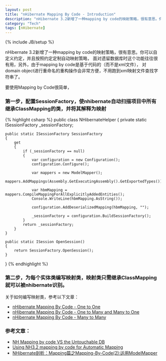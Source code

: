 ```yaml
---
layout: post
title: "nHibernate Mapping By Code - Introduction"
description: "nHibernate 3.2新增了一种mapping by code的映射策略，很有意思。你可以自定义约定，并且按照约定定制自动映射策略，面对遗留数据库时这个功能往往很有用，另外，由于mapping by code是基于代码的（而不是xml文件），对domain object进行重命名的重构操作会非常方便，不用跑到xml映射文件查找字符串了。"
category: "Tech"
tags: [nHibernate]
---
```

{% include JB/setup %}

nHibernate 3.2新增了一种mapping by code的映射策略，很有意思。你可以自定义约定，并且按照约定定制自动映射策略，
面对遗留数据库时这个功能往往很有用，另外，由于mapping by code是基于代码的（而不是xml文件），
对domain object进行重命名的重构操作会非常方便，不用跑到xml映射文件查找字符串了。

要使用Mapping by Code很简单，

### 第一步，配置SessionFactory，使nhibernate自动扫描项目中所有继承ClassMapping的类，并将其解释为映射

{% highlight csharp %}
public class NHibernateHelper
{
    private static ISessionFactory _sessionFactory;

    public static ISessionFactory SessionFactory
    {
        get
        {
            if (_sessionFactory == null)
            {
                var configuration = new Configuration();
                configuration.Configure();

                var mappers = new ModelMapper();
                mappers.AddMappings(Assembly.GetExecutingAssembly().GetExportedTypes());

                var hbmMapping = mappers.CompileMappingForAllExplicitlyAddedEntities();
                Console.WriteLine(hbmMapping.AsString());

                configuration.AddDeserializedMapping(hbmMapping, "");

                _sessionFactory = configuration.BuildSessionFactory();
            }
            return _sessionFactory;
        }
    }

    public static ISession OpenSession()
    {
        return SessionFactory.OpenSession();
    }
}
{% endhighlight %}
 

### 第二步，为每个实体类编写映射类，映射类只需继承ClassMapping就可以被nhibernate识别。

关于如何编写映射类，参考以下文章：

* [nHibernate Mapping By Code - One to One](/Tech/2012/07/01/nHibernateMappingByCode-OneToOne)
* [nHibernate Mapping By Code - One to Many and Many to One](/Tech/2012/07/01/nHibernateMappingByCode-OneToManyandManyToOne)
* [nHibernate Mapping By Code - Many to Many](/Tech/2012/07/01/nHibernateMappingByCode-ManyToMany)

### 参考文章：

* [NH Mapping by code VS the Untouchable DB](http://nhforge.org/blogs/nhibernate/archive/2011/09/12/nh-mapping-by-code-vs-the-untouchable-db.aspx)
* [Using NH3.2 mapping by code for Automatic Mapping](http://nhforge.org/blogs/nhibernate/archive/2011/09/05/using-nh3-2-mapping-by-code-for-automatic-mapping.aspx)
* [NHibernate剖析：Mapping篇之Mapping-By-Code(2):运用ModelMapper](http://www.cnblogs.com/lyj/archive/2011/04/10/inside-nh-mapping-by-code-apply.html)


